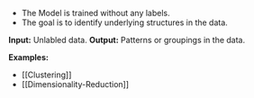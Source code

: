 - The Model is trained without any labels. 
- The goal is to identify underlying structures in the data.

**Input:** Unlabled data.
**Output:** Patterns or groupings in the data.

**Examples:**
- [[Clustering]]
- [[Dimensionality-Reduction]]